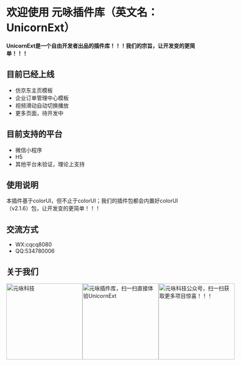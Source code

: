 # 欢迎使用 元咏插件库（英文名：UnicornExt）

**UnicornExt是一个自由开发者出品的插件库！！！我们的宗旨，让开发变的更简单！！！**

## 目前已经上线

- 仿京东主页模板
- 企业订单管理中心模板
- 视频滑动自动切换播放
- 更多页面，待开发中

## 目前支持的平台
- 微信小程序
- H5
- 其他平台未验证，理论上支持

## 使用说明
本插件基于colorUI，但不止于colorUI；我们的插件包都会内置好colorUI（v2.1.6）包，让开发变的更简单！！！

## 交流方式
- WX:cqcq8080
- QQ:534780006

## 关于我们
<p style="display: flex;align-items: center;justify-content: space-around;">
	<img src="https://file.quanzz1314.top/public/logo-square-narrow-border.jpg" alt="元咏科技"  width="200">
	<img src="https://file.quanzz1314.top/public/qrcode_for_unicornext.jpg" alt="元咏插件库，扫一扫直接体验UnicornExt" width="200">
	<img src="https://file.quanzz1314.top/public/qrcode_for_gzh.jpg" alt="元咏科技公众号，扫一扫获取更多项目惊喜！！！" width="200">
</p>